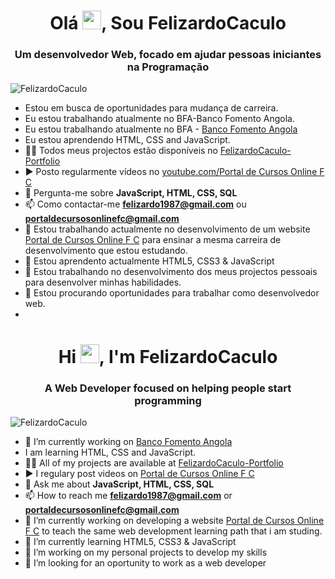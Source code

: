 <h1 align="center">Olá <img src="https://github.com/FelizardoCaculo.png" width="30px">, Sou FelizardoCaculo</h1>
<h3 align="center">Um desenvolvedor Web, focado em ajudar pessoas iniciantes na Programação</h3>
<p align="left"> <img src="https://github.com/account" alt="FelizardoCaculo" /> </p>


- Estou em busca de oportunidades para mudança de carreira.
- Eu estou trabalhando atualmente no BFA-Banco Fomento Angola.
- Eu estou trabalhando atualmente no BFA - [Banco Fomento Angola](https://www.bfa.ao)
- Eu estou aprendendo HTML, CSS and JavaScript.
- 👨‍💻 Todos meus projectos estão disponíveis no [FelizardoCaculo-Portfolio](https://felizardo-caculo-portfolio.netlify.app/)
- ▶️ Posto regularmente vídeos no [youtube.com/Portal de Cursos Online F C](https://youtube.com/channel/UCGJg7DtpcwaBxNcI0iCwDYQ)
- 💬 Pergunta-me sobre **JavaScript, HTML, CSS, SQL**
- 📫 Como contactar-me **felizardo1987@gmail.com** ou **portaldecursosonlinefc@gmail.com**
- 🔭 Estou trabalhando actualmente no desenvolvimento de um website [Portal de Cursos Online F C](https://portal-de-cursos-online-fc.netlify.app/) para ensinar a mesma carreira de desenvolvimento que estou estudando.
- 🌱 Estou aprendento actualmente HTML5, CSS3 & JavaScript
- 👯 Estou trabalhando no desenvolvimento dos meus projectos pessoais para desenvolver minhas habilidades.
- 🤔 Estou procurando oportunidades para trabalhar como desenvolvedor web.
-


<h1 align="center">Hi <img src="https://github.com/FelizardoCaculo.png" width="30px">, I'm FelizardoCaculo</h1>
<h3 align="center">A Web Developer focused on helping people start programming</h3>
<p align="left"> <img src="https://github.com/account" alt="FelizardoCaculo" /> </p>

- 🔭 I’m currently working on [Banco Fomento Angola](https://www.bfa.ao)
- I am learning HTML, CSS and JavaScript.
- 👨‍💻 All of my projects are available at [FelizardoCaculo-Portfolio](https://felizardo-caculo-portfolio.netlify.app/)
- ▶️ I regulary post videos on [Portal de Cursos Online F C](https://portal-de-cursos-online-fc.netlify.app/)
- 💬 Ask me about **JavaScript, HTML, CSS, SQL**
- 📫 How to reach me **felizardo1987@gmail.com** or **portaldecursosonlinefc@gmail.com**
- 🔭 I’m currently working on developing a website [Portal de Cursos Online F C](https://portal-de-cursos-online-fc.netlify.app/) to teach the same web development learning path that i am studing.
- 🌱 I’m currently learning HTML5, CSS3 & JavaScript
- 👯 I’m working on my personal projects to develop my skills
- 🤔 I’m looking for an oportunity to work as a web developer


